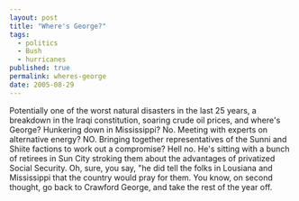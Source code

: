 ```yaml
---
layout: post
title: "Where's George?"
tags:
  - politics
  - Bush
  - hurricanes
published: true
permalink: wheres-george
date: 2005-08-29
---
```


Potentially one of the worst natural disasters in the last 25 years, a breakdown in the Iraqi constitution, soaring crude oil prices, and where's George?  Hunkering down in Mississippi?  No.  Meeting with experts on alternative energy? NO.  Bringing together representatives of the Sunni and Shiite factions to work out a compromise? Hell no.  He's sitting with a bunch of retirees in Sun City stroking them about the advantages of privatized Social Security.  Oh, sure, you say, "he did tell the folks in Lousiana and Mississippi that the country would pray for them.  You know, on second thought, go back to Crawford George, and take the rest of the year off.
